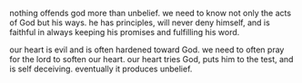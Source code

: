 nothing offends god more than unbelief. we need to know not only the acts of God but his ways.
he has principles, will never deny himself, and is faithful in always keeping his promises
and fulfilling his word.

our heart is evil and is often hardened toward God. we need to often pray for the lord to
soften our heart. our heart tries God, puts him to the test, and is self deceiving. 
eventually it produces unbelief. 
